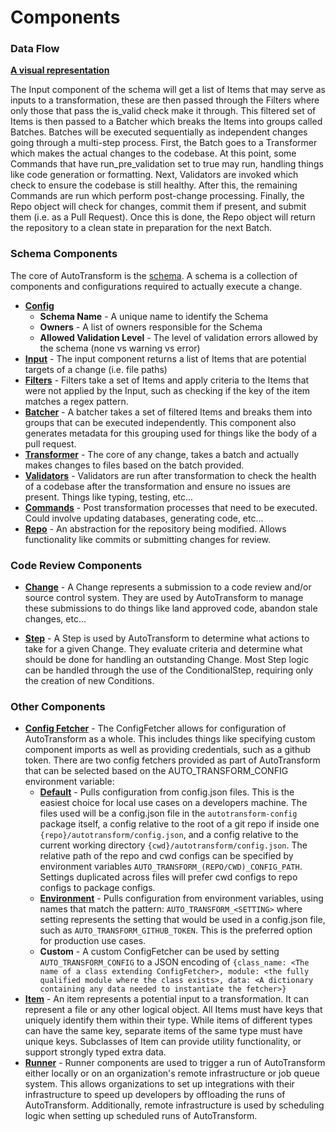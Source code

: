 # **Components**

### **Data Flow**

**[A visual representation](https://lucid.app/lucidchart/eca43a3d-175f-416f-bb4f-4363d56f951b/edit?invitationId=inv_f44ed708-8c4a-4998-96f2-8b860aba8ebc)**

The Input component of the schema will get a list of Items that may serve as inputs to a transformation, these are then passed through the Filters where only those that pass the is_valid check make it through. This filtered set of Items is then passed to a Batcher which breaks the Items into groups called Batches. Batches will be executed sequentially as independent changes going through a multi-step process. First, the Batch goes to a Transformer which makes the actual changes to the codebase. At this point, some Commands that have run_pre_validation set to true may run, handling things like code generation or formatting. Next, Validators are invoked which check to ensure the codebase is still healthy. After this, the remaining Commands are run which perform post-change processing. Finally, the Repo object will check for changes, commit them if present, and submit them (i.e. as a Pull Request). Once this is done, the Repo object will return the repository to a clean state in preparation for the next Batch.

### **Schema Components**

The core of AutoTransform is the [schema](https://github.com/nathro/AutoTransform/blob/master/src/python/autotransform/schema/schema.py). A schema is a collection of components and configurations required to actually execute a change.

* **[Config](https://github.com/nathro/AutoTransform/blob/master/src/python/autotransform/schema/config.py)**
    * **Schema Name** - A unique name to identify the Schema
    * **Owners** - A list of owners responsible for the Schema
    * **Allowed Validation Level** - The level of validation errors allowed by the schema (none vs warning vs error)
* **[Input](https://github.com/nathro/AutoTransform/blob/master/src/python/autotransform/input/base.py)** - The input component returns a list of Items that are potential targets of a change (i.e. file paths)
* **[Filters](https://github.com/nathro/AutoTransform/blob/master/src/python/autotransform/filter/base.py)** - Filters take a set of Items and apply criteria to the Items that were not applied by the Input, such as checking if the key of the item matches a regex pattern.
* **[Batcher](https://github.com/nathro/AutoTransform/blob/master/src/python/autotransform/batcher/base.py)** - A batcher takes a set of filtered Items and breaks them into groups that can be executed independently. This component also generates metadata for this grouping used for things like the body of a pull request.
* **[Transformer](https://github.com/nathro/AutoTransform/blob/master/src/python/autotransform/transformer/base.py)** - The core of any change, takes a batch and actually makes changes to files based on the batch provided.
* **[Validators](https://github.com/nathro/AutoTransform/blob/master/src/python/autotransform/validator/base.py)** - Validators are run after transformation to check the health of a codebase after the transformation and ensure no issues are present. Things like typing, testing, etc...
* **[Commands](https://github.com/nathro/AutoTransform/blob/master/src/python/autotransform/command/base.py)** - Post transformation processes that need to be executed. Could involve updating databases, generating code, etc...
* **[Repo](https://github.com/nathro/AutoTransform/blob/master/src/python/autotransform/repo/base.py)** - An abstraction for the repository being modified. Allows functionality like commits or submitting changes for review.

### **Code Review Components**

* **[Change](https://github.com/nathro/AutoTransform/blob/master/src/python/autotransform/change/base.py)** - A Change represents a submission to a code review and/or source control system. They are used by AutoTransform to manage these submissions to do things like land approved code, abandon stale changes, etc...

* **[Step](https://github.com/nathro/AutoTransform/blob/master/src/python/autotransform/step/base.py)** - A Step is used by AutoTransform to determine what actions to take for a given Change. They evaluate criteria and determine what should be done for handling an outstanding Change. Most Step logic can be handled through the use of the ConditionalStep, requiring only the creation of new Conditions.

### **Other Components**

* **[Config Fetcher](https://github.com/nathro/AutoTransform/blob/master/src/python/autotransform/config/fetcher.py)** - The ConfigFetcher allows for configuration of AutoTransform as a whole. This includes things like specifying custom component imports as well as providing credentials, such as a github token. There are two config fetchers provided as part of AutoTransform that can be selected based on the AUTO_TRANSFORM_CONFIG environment variable:
    * **[Default](https://github.com/nathro/AutoTransform/blob/master/src/python/autotransform/config/default.py)** - Pulls configuration from config.json files. This is the easiest choice for local use cases on a developers machine. The files used will be a config.json file in the `autotransform-config` package itself, a config relative to the root of a git repo if inside one `{repo}/autotransform/config.json`, and a config relative to the current working directory `{cwd}/autotransform/config.json`. The relative path of the repo and cwd configs can be specified by environment variables `AUTO_TRANSFORM_(REPO/CWD)_CONFIG_PATH`. Settings duplicated across files will prefer cwd configs to repo configs to package configs.
    * **[Environment](https://github.com/nathro/AutoTransform/blob/master/src/python/autotransform/config/environment.py)** - Pulls configuration from environment variables, using names that match the pattern: `AUTO_TRANSFORM_<SETTING>` where setting represents the setting that would be used in a config.json file, such as `AUTO_TRANSFORM_GITHUB_TOKEN`. This is the preferred option for production use cases.
    * **Custom** - A custom ConfigFetcher can be used by setting `AUTO_TRANSFORM_CONFIG` to a JSON encoding of `{class_name: <The name of a class extending ConfigFetcher>, module: <the fully qualified module where the class exists>, data: <A dictionary containing any data needed to instantiate the fetcher>}`
* **[Item](https://github.com/nathro/AutoTransform/blob/master/src/python/autotransform/item/base.py)** - An item represents a potential input to a transformation. It can represent a file or any other logical object. All Items must have keys that uniquely identify them within their type. While items of different types can have the same key, separate items of the same type must have unique keys. Subclasses of Item can provide utility functionality, or support strongly typed extra data.
* **[Runner](https://github.com/nathro/AutoTransform/blob/master/src/python/autotransform/runner/base.py)** - Runner components are used to trigger a run of AutoTransform either locally or on an organization's remote infrastructure or job queue system. This allows organizations to set up integrations with their infrastructure to speed up developers by offloading the runs of AutoTransform. Additionally, remote infrastructure is used by scheduling logic when setting up scheduled runs of AutoTransform.